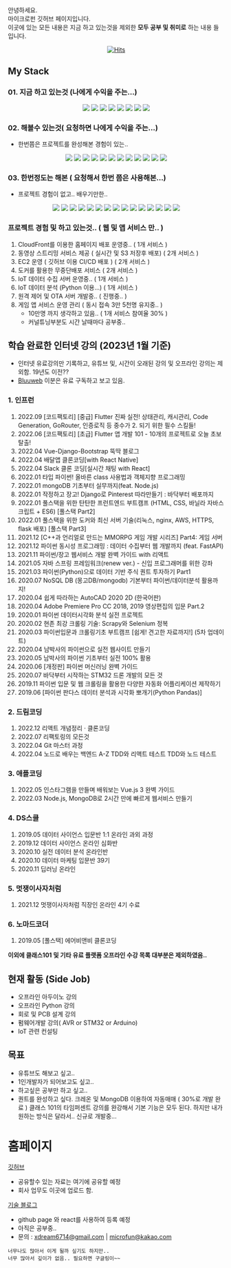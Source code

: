 안녕하세요.  
마이크로펀 깃허브 페이지입니다.  
이곳에 있는 모든 내용은 지금 하고 있는것을 제외한 **모두 공부 및 취미로** 하는 내용 들입니다.

<div align=center>

[![Hits](https://hits.seeyoufarm.com/api/count/incr/badge.svg?url=https%3A%2F%2Fgithub.com%2Fmicrofun&count_bg=%2379C83D&title_bg=%23555555&icon=&icon_color=%23E7E7E7&title=hits&edge_flat=false)](https://github.com/microfun)

</div>

## My Stack

### 01. 지금 하고 있는것 (나에게 수익을 주는...)

<p align="center">
<img src="https://img.shields.io/badge/C-3766AB?style=flat-square&logo=C&logoColor=white"/>
<img src="https://img.shields.io/badge/C++-3766AB?style=flat-square&logo=C%2B%2B&logoColor=white"/>
<img src="https://img.shields.io/badge/펌웨어개발-3766AB?style=flat-square&logoColor=white"/>
<img src="https://img.shields.io/badge/회로설계-3766AB?style=flat-square&logoColor=white"/>
<img src="https://img.shields.io/badge/PCB 설계-3766AB?style=flat-square&logoColor=white"/>
<img src="https://img.shields.io/badge/STM32-3766AB?style=flat-square&&logo=STMicroelectronics&logoColor=white"/>
<img src="https://img.shields.io/badge/Arduino-3766AB?style=flat-square&logo=Arduino&logoColor=white"/>
<img src="https://img.shields.io/badge/Raspberry Pi-3766AB?style=flat-square&logo=Raspberry Pi&logoColor=white"/>
</p>

### 02. 해볼수 있는것( 요청하면 나에게 수익을 주는...)

- 한번쯤은 프로젝트를 완성해본 경험이 있는..

<p align="center">
<img src="https://img.shields.io/badge/Python-3766AB?style=flat-square&logo=Python&logoColor=white"/>
<img src="https://img.shields.io/badge/NodeJS-3766AB?style=flat-square&logo=Node.js&logoColor=white"/>
<img src="https://img.shields.io/badge/VueJS-3766AB?style=flat-square&logo=Vue.js&logoColor=white"/>
<img src="https://img.shields.io/badge/Django-3766AB?style=flat-square&logo=Django&logoColor=white"/>
<img src="https://img.shields.io/badge/CShap-3766AB?style=flat-square&logo=sharp&logoColor=white"/>
<img src="https://img.shields.io/badge/Mysql-3766AB?style=flat-square&logo=MySQL&logoColor=white"/>
<img src="https://img.shields.io/badge/MongoDB-3766AB?style=flat-square&logo=MongoDB&logoColor=white"/>
<img src="https://img.shields.io/badge/AWS-3766AB?style=flat-square&logo=Amazon AWS&logoColor=white"/>
<img src="https://img.shields.io/badge/MQTT-3766AB?style=flat-square&logo=Eclipse Mosquitto&logoColor=white"/>
<img src="https://img.shields.io/badge/Docker-3766AB?style=flat-square&logo=Docker&logoColor=white"/>
<img src="https://img.shields.io/badge/Github-3766AB?style=flat-square&logo=Github&logoColor=white"/>
<img src="https://img.shields.io/badge/MariaDB-3766AB?style=flat-square&logo=MariaDB&logoColor=white"/>
</p>

### 03. 한번정도는 해본 ( 요청해서 한번 쯤은 사용해본...)

- 프로젝트 경험이 없고.. 배우기만한..

<p align="center">
<img src="https://img.shields.io/badge/Java-3766AB?style=flat-square&logo=Java&logoColor=white"/>
<img src="https://img.shields.io/badge/JavaScript-3766AB?style=flat-square&logo=JavaScript&logoColor=white"/>
<img src="https://img.shields.io/badge/FastAPI-3766AB?style=flat-square&logo=FastAPI&logoColor=white"/>
<img src="https://img.shields.io/badge/PostgreSQL-3766AB?style=flat-square&logo=PostgreSQL&logoColor=white"/>
<img src="https://img.shields.io/badge/Flask-3766AB?style=flat-square&logo=Flask&logoColor=white"/>
<img src="https://img.shields.io/badge/ReactJS-3766AB?style=flat-square&logo=React&logoColor=white"/>
<img src="https://img.shields.io/badge/HTML5-3766AB?style=flat-square&logo=HTML5&logoColor=white"/>
<img src="https://img.shields.io/badge/CSS3-3766AB?style=flat-square&logo=CSS3&logoColor=white"/>
<img src="https://img.shields.io/badge/Firebase-3766AB?style=flat-square&logo=Firebase&logoColor=white"/>
<img src="https://img.shields.io/badge/Flutter-3766AB?style=flat-square&logo=Flutter&logoColor=white"/>
<img src="https://img.shields.io/badge/Unity-3766AB?style=flat-square&logo=Unity&logoColor=white"/>
<img src="https://img.shields.io/badge/Linux-3766AB?style=flat-square&logo=Linux&logoColor=white"/>
<img src="https://img.shields.io/badge/Ubuntu-3766AB?style=flat-square&logo=Ubuntu&logoColor=white"/>
<img src="https://img.shields.io/badge/Adobe-3766AB?style=flat-square&logo=Adobe&logoColor=white"/>
<img src="https://img.shields.io/badge/Xilinx-3766AB?style=flat-square&logo=Xilinx&logoColor=white"/>
</p>

### 프로젝트 경험 및 하고 있는것.. ( 웹 및 앱 서비스 만.. )

1. CloudFront를 이용한 홈페이지 배포 운영중.. ( 1개 서비스 )
2. 동영상 스트리밍 서비스 제공 ( 실시간 및 S3 저장후 배포) ( 2개 서비스 )
3. EC2 운영 ( 깃허브 이용 CI/CD 배포 ) ( 2개 서비스 )
4. 도커를 활용한 무중단배포 서비스 ( 2개 서비스 )
5. IoT 데이터 수집 서버 운영중.. ( 1개 서비스 )
6. IoT 데이터 분석 (Python 이용...) ( 1개 서비스 )
7. 원격 제어 및 OTA 서버 개발중.. ( 진행중.. )
8. 게임 앱 서비스 운영 관리 ( 동시 접속 3만 5천명 유지중.. )
   - 10만명 까지 생각하고 있음.. ( 1개 서비스 참여율 30% )
   - 커널튜닝부분도 시간 날때마다 공부중..

## 학습 완료한 인터넷 강의 (2023년 1월 기준)

- 인터넷 유료강의만 기록하고, 유튜브 및, 시간이 오래된 강의 및 오프라인 강의는 제외함. 19년도 이전??
- [Bluuweb](https://www.youtube.com/@bluuweb) 이분은 유료 구독하고 보고 있음.

### 1. 인프런

1. 2022.09 [코드팩토리] [중급] Flutter 진짜 실전! 상태관리, 캐시관리, Code Generation, GoRouter, 인증로직 등 중수가 2. 되기 위한 필수 스킬들!
2. 2022.06 [코드팩토리] [초급] Flutter 앱 개발 101 - 10개의 프로젝트로 오늘 초보 탈출!
3. 2022.04 Vue-Django-Bootstrap 뚝딱 블로그
4. 2022.04 배달앱 클론코딩[with React Native]
5. 2022.04 Slack 클론 코딩[실시간 채팅 with React]
6. 2022.01 타입 파이썬! 올바른 class 사용법과 객체지향 프로그래밍
7. 2022.01 mongoDB 기초부터 실무까지(feat. Node.js)
8. 2022.01 작정하고 장고! Django로 Pinterest 따라만들기 : 바닥부터 배포까지
9. 2022.01 풀스택을 위한 탄탄한 프런트엔드 부트캠프 (HTML, CSS, 바닐라 자바스크립트 + ES6) [풀스택 Part2]
10. 2022.01 풀스택을 위한 도커와 최신 서버 기술(리눅스, nginx, AWS, HTTPS, flask 배포) [풀스택 Part3]
11. 2021.12 [C++과 언리얼로 만드는 MMORPG 게임 개발 시리즈] Part4: 게임 서버
12. 2021.12 파이썬 동시성 프로그래밍 : 데이터 수집부터 웹 개발까지 (feat. FastAPI)
13. 2021.11 파이썬/장고 웹서비스 개발 완벽 가이드 with 리액트
14. 2021.05 자바 스프링 프레임워크(renew ver.) - 신입 프로그래머를 위한 강좌
15. 2021.03 파이썬(Python)으로 데이터 기반 주식 퀀트 투자하기 Part1
16. 2020.07 NoSQL DB (몽고DB/mongodb) 기본부터 파이썬/데이터분석 활용까지!
17. 2020.04 쉽게 따라하는 AutoCAD 2020 2D (한국어판)
18. 2020.04 Adobe Premiere Pro CC 2018, 2019 영상편집의 입문 Part.2
19. 2020.01 파이썬 데이터시각화 분석 실전 프로젝트
20. 2020.02 현존 최강 크롤링 기술: Scrapy와 Selenium 정복
21. 2020.03 파이썬입문과 크롤링기초 부트캠프 [쉽게! 견고한 자료까지!] (5차 업데이트)
22. 2020.04 남박사의 파이썬으로 실전 웹사이트 만들기
23. 2020.05 남박사의 파이썬 기초부터 실전 100% 활용
24. 2020.06 [개정판] 파이썬 머신러닝 완벽 가이드
25. 2020.07 바닥부터 시작하는 STM32 드론 개발의 모든 것
26. 2019.11 파이썬 입문 및 웹 크롤링을 활용한 다양한 자동화 어플리케이션 제작하기
27. 2019.06 [파이썬 판다스 데이터 분석과 시각화 뽀개기(Python Pandas)]

### 2. 드림코딩

1.  2022.12 리액트 개념정리 · 클론코딩
2.  2022.07 리팩토링의 모든것
3.  2022.04 Git 마스터 과정
4.  2022.04 노드로 배우는 백엔드 A-Z
    TDD와 리액트 테스트
    TDD와 노드 테스트

### 3. 애플코딩

1. 2022.05 인스타그램을 만들며 배워보는 Vue.js 3 완벽 가이드
2. 2022.03 Node.js, MongoDB로 2시간 만에 빠르게 웹서비스 만들기

### 4. DS스쿨

1. 2019.05 데이터 사이언스 입문반 1:1 온라인 과외 과정
2. 2019.12 데이터 사이언스 온라인 심화반
3. 2020.10 실전 데이터 분석 온라인반
4. 2020.10 데이터 마케팅 입문반 39기
5. 2020.11 딥러닝 온라인

### 5. 멋쟁이사자처럼

1. 2021.12 멋쟁이사자처럼 직장인 온라인 4기 수료

### 6. 노마드코더

1. 2019.05 [풀스택] 에어비앤비 클론코딩

**이외에 클래스101 및 기타 유료 플랫폼 오프라인 수강 목록 대부분은 제외하였음..**

## 현재 활동 (Side Job)

- 오프라인 아두이노 강의
- 오프라인 Python 강의
- 회로 및 PCB 설계 강의
- 펌웨어개발 강의( AVR or STM32 or Arduino)
- IoT 관련 컨설팅

## 목표

- 유튜브도 해보고 싶고..
- 1인개발자가 되어보고도 싶고..
- 하고싶은 공부만 하고 싶고..
- 퀀트를 완성하고 싶다.
  크레온 및 MongoDB 이용하여 자동매매 ( 30%로 개발 완료 )
  클래스 101의 타임퍼센트 강의를 완강해서 기본 기능은 모두 된다.
  하지만 내가 원하는 방식은 달라서.. 신규로 개발중...

# 홈페이지

[깃허브](https://github.com/microfun)

- 공유할수 있는 자료는 여기에 공유할 예정
- 회사 업무도 이곳에 업로드 함.

[기술 블로그](https://pmong.co.kr)

- github page 와 react를 사용하여 등록 예정
- 아직은 공부중..
- 문의 : xdream6714@gmail.com | microfun@kakao.com

```
너무나도 많아서 이게 될까 싶기도 하지만..
너무 많아서 깊이가 없음.. 필요하면 구글링이~~
```
